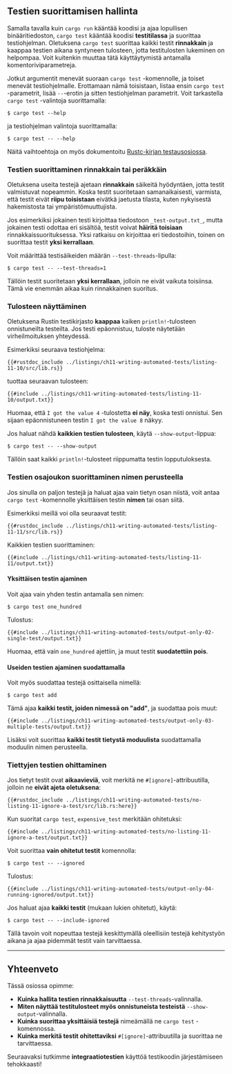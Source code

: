 ## Testien suorittamisen hallinta

Samalla tavalla kuin `cargo run` kääntää koodisi ja ajaa lopullisen binääritiedoston, `cargo test` kääntää koodisi **testitilassa** ja suorittaa testiohjelman. Oletuksena `cargo test` suorittaa kaikki testit **rinnakkain** ja kaappaa testien aikana syntyneen tulosteen, jotta testitulosten lukeminen on helpompaa. Voit kuitenkin muuttaa tätä käyttäytymistä antamalla komentoriviparametreja.

Jotkut argumentit menevät suoraan `cargo test` -komennolle, ja toiset menevät testiohjelmalle. Erottamaan nämä toisistaan, listaa ensin `cargo test` -parametrit, lisää `--`-erotin ja sitten testiohjelman parametrit. Voit tarkastella `cargo test` -valintoja suorittamalla:

```console
$ cargo test --help
```

ja testiohjelman valintoja suorittamalla:

```console
$ cargo test -- --help
```

Näitä vaihtoehtoja on myös dokumentoitu [Rustc-kirjan testausosiossa](https://doc.rust-lang.org/rustc/tests/index.html).

### Testien suorittaminen rinnakkain tai peräkkäin

Oletuksena useita testejä ajetaan **rinnakkain** säikeitä hyödyntäen, jotta testit valmistuvat nopeammin. Koska testit suoritetaan samanaikaisesti, varmista, että testit eivät **riipu toisistaan** eivätkä jaetusta tilasta, kuten nykyisestä hakemistosta tai ympäristömuuttujista.

Jos esimerkiksi jokainen testi kirjoittaa tiedostoon `_test-output.txt_`, mutta jokainen testi odottaa eri sisältöä, testit voivat **häiritä toisiaan** rinnakkaissuorituksessa. Yksi ratkaisu on kirjoittaa eri tiedostoihin, toinen on suorittaa testit **yksi kerrallaan**.

Voit määrittää testisäikeiden määrän `--test-threads`-lipulla:

```console
$ cargo test -- --test-threads=1
```

Tällöin testit suoritetaan **yksi kerrallaan**, jolloin ne eivät vaikuta toisiinsa. Tämä vie enemmän aikaa kuin rinnakkainen suoritus.

### Tulosteen näyttäminen

Oletuksena Rustin testikirjasto **kaappaa** kaiken `println!`-tulosteen onnistuneilta testeilta. Jos testi epäonnistuu, tuloste näytetään virheilmoituksen yhteydessä.

Esimerkiksi seuraava testiohjelma:

```rust,panics,noplayground
{{#rustdoc_include ../listings/ch11-writing-automated-tests/listing-11-10/src/lib.rs}}
```

tuottaa seuraavan tulosteen:

```console
{{#include ../listings/ch11-writing-automated-tests/listing-11-10/output.txt}}
```

Huomaa, että `I got the value 4` -tulostetta **ei näy**, koska testi onnistui. Sen sijaan epäonnistuneen testin `I got the value 8` näkyy.

Jos haluat nähdä **kaikkien testien tulosteen**, käytä `--show-output`-lippua:

```console
$ cargo test -- --show-output
```

Tällöin saat kaikki `println!`-tulosteet riippumatta testin lopputuloksesta.

### Testien osajoukon suorittaminen nimen perusteella

Jos sinulla on paljon testejä ja haluat ajaa vain tietyn osan niistä, voit antaa `cargo test` -komennolle yksittäisen testin **nimen** tai osan siitä.

Esimerkiksi meillä voi olla seuraavat testit:

```rust,noplayground
{{#rustdoc_include ../listings/ch11-writing-automated-tests/listing-11-11/src/lib.rs}}
```

Kaikkien testien suorittaminen:

```console
{{#include ../listings/ch11-writing-automated-tests/listing-11-11/output.txt}}
```

#### Yksittäisen testin ajaminen

Voit ajaa vain yhden testin antamalla sen nimen:

```console
$ cargo test one_hundred
```

Tulostus:

```console
{{#include ../listings/ch11-writing-automated-tests/output-only-02-single-test/output.txt}}
```

Huomaa, että vain `one_hundred` ajettiin, ja muut testit **suodatettiin pois**.

#### Useiden testien ajaminen suodattamalla

Voit myös suodattaa testejä osittaisella nimellä:

```console
$ cargo test add
```

Tämä ajaa **kaikki testit, joiden nimessä on "add"**, ja suodattaa pois muut:

```console
{{#include ../listings/ch11-writing-automated-tests/output-only-03-multiple-tests/output.txt}}
```

Lisäksi voit suorittaa **kaikki testit tietystä moduulista** suodattamalla moduulin nimen perusteella.

### Tiettyjen testien ohittaminen

Jos tietyt testit ovat **aikaavieviä**, voit merkitä ne `#[ignore]`-attribuutilla, jolloin ne **eivät ajeta oletuksena**:

```rust,noplayground
{{#rustdoc_include ../listings/ch11-writing-automated-tests/no-listing-11-ignore-a-test/src/lib.rs:here}}
```

Kun suoritat `cargo test`, `expensive_test` merkitään ohitetuksi:

```console
{{#include ../listings/ch11-writing-automated-tests/no-listing-11-ignore-a-test/output.txt}}
```

Voit suorittaa **vain ohitetut testit** komennolla:

```console
$ cargo test -- --ignored
```

Tulostus:

```console
{{#include ../listings/ch11-writing-automated-tests/output-only-04-running-ignored/output.txt}}
```

Jos haluat ajaa **kaikki testit** (mukaan lukien ohitetut), käytä:

```console
$ cargo test -- --include-ignored
```

Tällä tavoin voit nopeuttaa testejä keskittymällä oleellisiin testejä kehitystyön aikana ja ajaa pidemmät testit vain tarvittaessa.

---

## Yhteenveto

Tässä osiossa opimme:

- **Kuinka hallita testien rinnakkaisuutta** `--test-threads`-valinnalla.
- **Miten näyttää testitulosteet myös onnistuneista testeistä** `--show-output`-valinnalla.
- **Kuinka suorittaa yksittäisiä testejä** nimeämällä ne `cargo test` -komennossa.
- **Kuinka merkitä testit ohitettaviksi** `#[ignore]`-attribuutilla ja suorittaa ne tarvittaessa.

Seuraavaksi tutkimme **integraatiotestien** käyttöä testikoodin järjestämiseen tehokkaasti!
